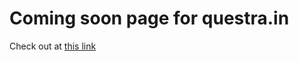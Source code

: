 # Coming soon page for questra.in

Check out at [this link](https://rhythmbhiwani.github.io/questra_coming_soon_page/)

